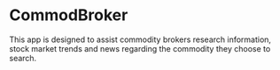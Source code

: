 # CommodBroker

This app is designed to assist commodity brokers research information, stock market trends and news regarding the commodity they choose to search.